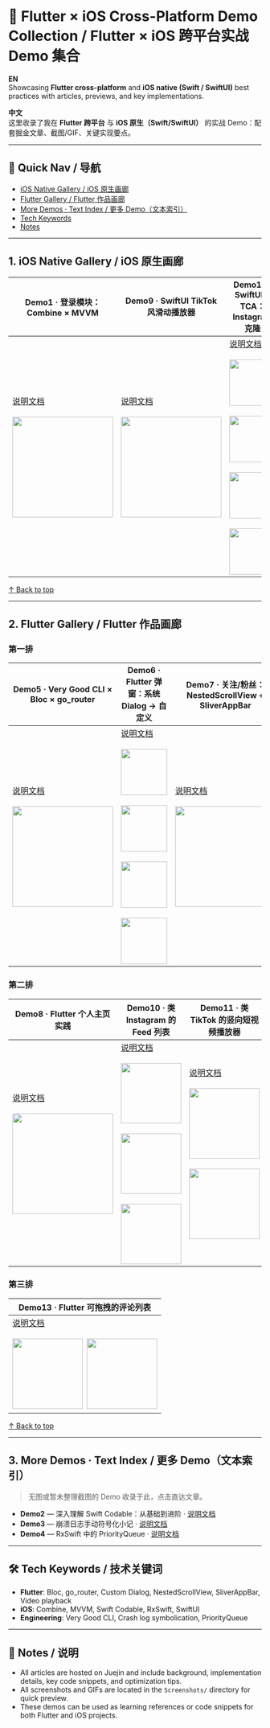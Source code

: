 # 🚀 Flutter × iOS Cross-Platform Demo Collection / Flutter × iOS 跨平台实战 Demo 集合

**EN**  
Showcasing **Flutter cross-platform** and **iOS native (Swift / SwiftUI)** best practices with articles, previews, and key implementations.

**中文**  
这里收录了我在 **Flutter 跨平台** 与 **iOS 原生（Swift/SwiftUI）** 的实战 Demo：配套掘金文章、截图/GIF、关键实现要点。

---

## 🧭 Quick Nav / 导航
- [iOS Native Gallery / iOS 原生画廊](#1-ios-native-gallery)
- [Flutter Gallery / Flutter 作品画廊](#2-flutter-gallery)
- [More Demos · Text Index / 更多 Demo（文本索引）](#3-more-demos--text-index)
- [Tech Keywords](#-tech-keywords--技术关键词)
- [Notes](#-notes--说明)

---

<a id="1-ios-native-gallery"></a>
## 1. iOS Native Gallery / iOS 原生画廊

| Demo1 · 登录模块：Combine × MVVM | Demo9 · SwiftUI TikTok 风滑动播放器 | Demo12 · SwiftUI × TCA：Instagram 克隆 |
|---|---|---|
| [说明文档](https://juejin.cn/post/7510477725477912630)<br><br><a href="Screenshots/demo.gif"><img src="Screenshots/demo.gif" width="200"></a> | [说明文档](https://juejin.cn/spost/7533641415130644489)<br><br><a href="Screenshots/9_1.gif"><img src="Screenshots/9_1.gif" width="200"></a> | [说明文档](https://juejin.cn/spost/7541297764710924334)<br><br><a href="Screenshots/12_1.png"><img src="Screenshots/12_1.png" width="92"></a>&ensp;<a href="Screenshots/12_2.png"><img src="Screenshots/12_2.png" width="92"></a>&ensp;<a href="Screenshots/12_3.png"><img src="Screenshots/12_3.png" width="92"></a>&ensp;<a href="Screenshots/12_4.png"><img src="Screenshots/12_4.png" width="92"></a> |

[↑ Back to top](#readme)

---

<a id="2-flutter-gallery"></a>
## 2. Flutter Gallery / Flutter 作品画廊

### 第一排
| Demo5 · Very Good CLI × Bloc × go_router | Demo6 · Flutter 弹窗：系统 Dialog → 自定义 | Demo7 · 关注/粉丝：NestedScrollView + SliverAppBar |
|---|---|---|
| [说明文档](https://juejin.cn/post/7523246240474513418)<br><br><a href="Screenshots/Jul-05.gif"><img src="Screenshots/Jul-05.gif" width="200"></a> | [说明文档](https://juejin.cn/post/7525711687703691315)<br><br><a href="Screenshots/6_1.png"><img src="Screenshots/6_1.png" width="92"></a>&ensp;<a href="Screenshots/6_2.png"><img src="Screenshots/6_2.png" width="92"></a>&ensp;<a href="Screenshots/6_3.png"><img src="Screenshots/6_3.png" width="92"></a>&ensp;<a href="Screenshots/6_4.png"><img src="Screenshots/6_4.png" width="92"></a> | [说明文档](https://juejin.cn/post/7528344720075161610)<br><br><a href="Screenshots/7_1.gif"><img src="Screenshots/7_1.gif" width="200"></a> |

### 第二排
| Demo8 · Flutter 个人主页实践 | Demo10 · 类 Instagram 的 Feed 列表 | Demo11 · 类 TikTok 的竖向短视频播放器 |
|---|---|---|
| [说明文档](https://juejin.cn/post/7530993789634805769)<br><br><a href="Screenshots/8_1.gif"><img src="Screenshots/8_1.gif" width="200"></a> | [说明文档](https://juejin.cn/post/7536119661534347310)<br><br><a href="Screenshots/10_1.gif"><img src="Screenshots/10_1.gif" width="120"></a>&ensp;<a href="Screenshots/10_2.gif"><img src="Screenshots/10_2.gif" width="120"></a>&ensp;<a href="Screenshots/10_3.gif"><img src="Screenshots/10_3.gif" width="120"></a> | [说明文档](https://juejin.cn/spost/7538642318317076499)<br><br><a href="Screenshots/11_1.gif"><img src="Screenshots/11_1.gif" width="140"></a>&ensp;<a href="Screenshots/11_2.gif"><img src="Screenshots/11_2.gif" width="140"></a> |

### 第三排
| Demo13 · Flutter 可拖拽的评论列表 | 
|---|
| [说明文档](https://juejin.cn/spost/7549418392621498408) <br><br><a href="Screenshots/13_1.gif"><img src="Screenshots/13_1.gif" width="140"></a>&ensp;<a href="Screenshots/13_2.gif"><img src="Screenshots/13_2.gif" width="140"></a> |

[↑ Back to top](#readme)

---

<a id="3-more-demos--text-index"></a>
## 3. More Demos · Text Index / 更多 Demo（文本索引）

> 无图或暂未整理截图的 Demo 收录于此，点击直达文章。

- **Demo2** — 深入理解 Swift Codable：从基础到进阶 · [说明文档](https://juejin.cn/post/7512720387718725659)
- **Demo3** — 崩溃日志手动符号化小记 · [说明文档](https://juejin.cn/post/7515377033868361738)
- **Demo4** — RxSwift 中的 PriorityQueue · [说明文档](https://juejin.cn/post/7517916583731396645)

---

## 🛠 Tech Keywords / 技术关键词
- **Flutter**: Bloc, go_router, Custom Dialog, NestedScrollView, SliverAppBar, Video playback  
- **iOS**: Combine, MVVM, Swift Codable, RxSwift, SwiftUI  
- **Engineering**: Very Good CLI, Crash log symbolication, PriorityQueue

---

## 📌 Notes / 说明
- All articles are hosted on Juejin and include background, implementation details, key code snippets, and optimization tips.  
- All screenshots and GIFs are located in the `Screenshots/` directory for quick preview.  
- These demos can be used as learning references or code snippets for both Flutter and iOS projects.  
